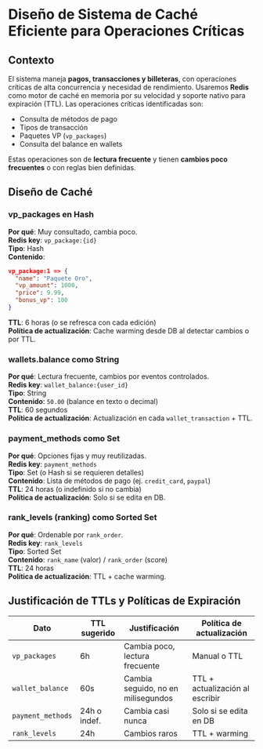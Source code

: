 # Diseño de Sistema de Caché Eficiente para Operaciones Críticas

## Contexto
El sistema maneja **pagos, transacciones y billeteras**, con operaciones críticas de alta concurrencia y necesidad de rendimiento. Usaremos **Redis** como motor de caché en memoria por su velocidad y soporte nativo para expiración (TTL). Las operaciones críticas identificadas son:

- Consulta de métodos de pago
- Tipos de transacción
- Paquetes VP (`vp_packages`)
- Consulta del balance en wallets

Estas operaciones son de **lectura frecuente** y tienen **cambios poco frecuentes** o con reglas bien definidas.

## Diseño de Caché

### vp_packages en Hash
**Por qué**: Muy consultado, cambia poco.  
**Redis key**: `vp_package:{id}`  
**Tipo**: Hash  
**Contenido**:
```json
vp_package:1 => {
  "name": "Paquete Oro",
  "vp_amount": 1000,
  "price": 9.99,
  "bonus_vp": 100
}
```
**TTL**: 6 horas (o se refresca con cada edición)  
**Política de actualización**: Cache warming desde DB al detectar cambios o por TTL.

### wallets.balance como String
**Por qué**: Lectura frecuente, cambios por eventos controlados.  
**Redis key**: `wallet_balance:{user_id}`  
**Tipo**: String  
**Contenido**: `50.00` (balance en texto o decimal)  
**TTL**: 60 segundos  
**Política de actualización**: Actualización en cada `wallet_transaction` + TTL.

### payment_methods como Set
**Por qué**: Opciones fijas y muy reutilizadas.  
**Redis key**: `payment_methods`  
**Tipo**: Set (o Hash si se requieren detalles)  
**Contenido**: Lista de métodos de pago (ej. `credit_card`, `paypal`)  
**TTL**: 24 horas (o indefinido si no cambia)  
**Política de actualización**: Solo si se edita en DB.

### rank_levels (ranking) como Sorted Set
**Por qué**: Ordenable por `rank_order`.  
**Redis key**: `rank_levels`  
**Tipo**: Sorted Set  
**Contenido**: `rank_name` (valor) / `rank_order` (score)  
**TTL**: 24 horas  
**Política de actualización**: TTL + cache warming.

## Justificación de TTLs y Políticas de Expiración
| Dato                | TTL sugerido | Justificación                              | Política de actualización             |
|---------------------|--------------|--------------------------------------------|---------------------------------------|
| `vp_packages`       | 6h           | Cambia poco, lectura frecuente             | Manual o TTL                         |
| `wallet_balance`    | 60s          | Cambia seguido, no en milisegundos         | TTL + actualización al escribir       |
| `payment_methods`   | 24h o indef. | Cambia casi nunca                          | Solo si se edita en DB               |
| `rank_levels`       | 24h          | Cambios raros                              | TTL + warming                        |